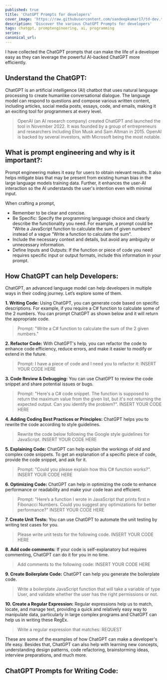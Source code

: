 ```yaml
---
published: true
title: 'ChatGPT Prompts for developers'
cover_image: 'https://raw.githubusercontent.com/sandeepkumar17/td-dev.to/di-collection-posts/assets/blog-cover/open-ai-chat-gpt.jpg'
description: 'Discover the various ChatGPT Prompts for developers'
tags: chatgpt, promptengineering, ai, programming
series:
canonical_url:
---
```


I have collected the ChatGPT prompts that can make the life of a developer easy as they can leverage the powerful AI-backed ChatGPT more efficiently.

## Understand the ChatGPT:
ChatGPT is an artificial intelligence (AI) chatbot that uses natural language processing to create humanlike conversational dialogue. The language model can respond to questions and compose various written content, including articles, social media posts, essays, code, and emails, making it an exciting tool for programmers at every level.

> OpenAI (an AI research company) created ChatGPT and launched the tool in November 2022. It was founded by a group of entrepreneurs and researchers including Elon Musk and Sam Altman in 2015. OpenAI is backed by several investors, with Microsoft being the most notable.

## What is prompt engineering and why is it important?:
Prompt engineering makes it easy for users to obtain relevant results. It also helps mitigate bias that may be present from existing human bias in the large language models training data. Further, it enhances the user-AI interaction so the AI understands the user's intention even with minimal input.

When crafting a prompt,
* Remember to be clear and concise.
* Be Specific: Specify the programming language choice and clearly describe the functionality you need. For example, a prompt could be "Write a JavaScript function to calculate the sum of given numbers" instead of a vague “Write a function to calculate the sum".
* Include the necessary context and details, but avoid any ambiguity or unnecessary information.
* Define Inputs and Outputs: If the function or piece of code you need requires specific input or output formats, include this information in your prompt.

## How ChatGPT can help Developers:
ChatGPT, an advanced language model can help developers in multiple ways in their coding journey. Let’s explore some of them.

**1. Writing Code:** Using ChatGPT, you can generate code based on specific descriptions. For example, if you require a C# function to calculate some of the 2 numbers. You can prompt ChatGPT as shown below and it will return the appropriate code.

> Prompt: "Write a C# function to calculate the sum of the 2 given numbers."

**2. Refactor Code:** With ChatGPT's help, you can refactor the code to enhance code efficiency, reduce errors, and make it easier to modify or extend in the future. 

> Prompt: I have a piece of code and I need you to refactor it:
> INSERT YOUR CODE HERE

**3. Code Review & Debugging:** You can use ChatGPT to review the code snippet and share potential issues or bugs.

> Prompt: "Here's a C# code snippet. The function is supposed to return the maximum value from the given list, but it's not returning the expected output. Can you identify the problem?".
> INSERT YOUR CODE HERE

**4. Adding Coding Best Practices or Principles:** ChatGPT helps you to rewrite the code according to style guidelines.

> Rewrite the code below following the Google style guidelines for JavaScript.
> INSERT YOUR CODE HERE

**5. Explaining Code:** ChatGPT can help explain the workings of old and complex code snippets. To get an explanation of a specific piece of code, provide the code snippet, and ask for it.

> Prompt: "Could you please explain how this C# function works?".
> INSERT YOUR CODE HERE

**6. Optimizing Code:** ChatGPT can help in optimizing the code to enhance performance or readability and make your code lean and efficient.

> Prompt: "Here’s a function I wrote in JavaScript that prints first n Fibonacci Numbers. Could you suggest any optimizations for better performance?"
> INSERT YOUR CODE HERE

**7. Create Unit Tests:** You can use ChatGPT to automate the unit testing by writing test cases for you.

> Please write unit tests for the following code.
> INSERT YOUR CODE HERE

**8. Add code comments:** If your code is self-explanatory but requires commenting, ChatGPT can do it for you in no time.

> Add comments to the following code:
> INSERT YOUR CODE HERE

**9. Create Boilerplate Code:** ChatGPT can help you generate the boilerplate code.

> Write a boilerplate JavaScript function that will take a variable of type User, and validate whether the user has the right permissions or not.

**10. Create a Regular Expression:** Regular expressions help us to match, locate, and manage text, providing a quick and relatively easy way to manipulate data, particularly in large complex programs and ChatGPT can help us in writing these RegEx.

> Write a regular expression that matches:
> REQUEST

These are some of the examples of how ChatGPT can make a developer's life easy. Besides that, ChatGPT can also help with learning new concepts, understanding design patterns, code refactoring, brainstorming ideas, interview preparations, and much more.

## ChatGPT Prompts for Writing Code:


